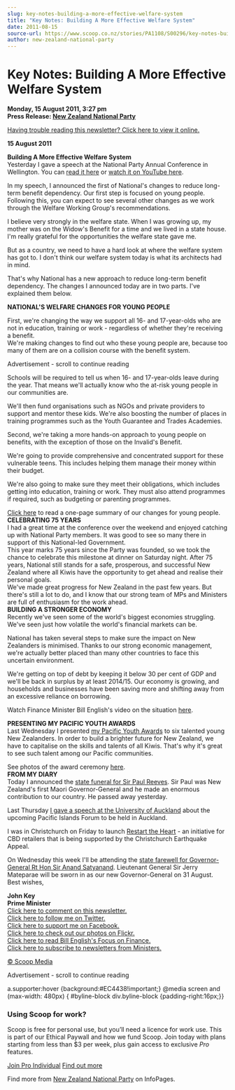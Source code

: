 ```yaml
---
slug: key-notes-building-a-more-effective-welfare-system
title: "Key Notes: Building A More Effective Welfare System"
date: 2011-08-15
source-url: https://www.scoop.co.nz/stories/PA1108/S00296/key-notes-building-a-more-effective-welfare-system.htm
author: new-zealand-national-party
---
```

Key Notes: Building A More Effective Welfare System
===================================================

**Monday, 15 August 2011, 3:27 pm**  
**Press Release: [New Zealand National Party](https://info.scoop.co.nz/New_Zealand_National_Party)**

[Having trouble reading this newsletter? Click here to view it online.](http://www.vadmin.co.nz/vadmin/emstracking/131-16702.link)

  
**15 August 2011**

**Building A More Effective Welfare System**  
Yesterday I gave a speech at the National Party Annual Conference in Wellington. You can [read it here](http://www.vadmin.co.nz/vadmin/emstracking/131-16705.link) or [watch it on YouTube here](http://www.vadmin.co.nz/vadmin/emstracking/131-16704.link).

In my speech, I announced the first of National's changes to reduce long-term benefit dependency. Our first step is focused on young people. Following this, you can expect to see several other changes as we work through the Welfare Working Group's recommendations.

I believe very strongly in the welfare state. When I was growing up, my mother was on the Widow's Benefit for a time and we lived in a state house. I'm really grateful for the opportunities the welfare state gave me.

But as a country, we need to have a hard look at where the welfare system has got to. I don't think our welfare system today is what its architects had in mind.

That's why National has a new approach to reduce long-term benefit dependency. The changes I announced today are in two parts. I've explained them below.

**NATIONAL'S WELFARE CHANGES FOR YOUNG PEOPLE**

First, we're changing the way we support all 16- and 17-year-olds who are not in education, training or work - regardless of whether they're receiving a benefit.  
We're making changes to find out who these young people are, because too many of them are on a collision course with the benefit system.

Advertisement - scroll to continue reading





Schools will be required to tell us when 16- and 17-year-olds leave during the year. That means we'll actually know who the at-risk young people in our communities are.

We'll then fund organisations such as NGOs and private providers to support and mentor these kids. We're also boosting the number of places in training programmes such as the Youth Guarantee and Trades Academies.

Second, we're taking a more hands-on approach to young people on benefits, with the exception of those on the Invalid's Benefit.

We're going to provide comprehensive and concentrated support for these vulnerable teens. This includes helping them manage their money within their budget.

We're also going to make sure they meet their obligations, which includes getting into education, training or work. They must also attend programmes if required, such as budgeting or parenting programmes.

[Click here](http://www.vadmin.co.nz/vadmin/emstracking/131-16706.link) to read a one-page summary of our changes for young people.  
**CELEBRATING 75 YEARS**  
I had a great time at the conference over the weekend and enjoyed catching up with National Party members. It was good to see so many there in support of this National-led Government.  
This year marks 75 years since the Party was founded, so we took the chance to celebrate this milestone at dinner on Saturday night. After 75 years, National still stands for a safe, prosperous, and successful New Zealand where all Kiwis have the opportunity to get ahead and realise their personal goals.  
We've made great progress for New Zealand in the past few years. But there's still a lot to do, and I know that our strong team of MPs and Ministers are full of enthusiasm for the work ahead.  
**BUILDING A STRONGER ECONOMY**  
Recently we've seen some of the world's biggest economies struggling. We've seen just how volatile the world's financial markets can be.

National has taken several steps to make sure the impact on New Zealanders is minimised. Thanks to our strong economic management, we're actually better placed than many other countries to face this uncertain environment.

We're getting on top of debt by keeping it below 30 per cent of GDP and we'll be back in surplus by at least 2014/15. Our economy is growing, and households and businesses have been saving more and shifting away from an excessive reliance on borrowing.

Watch Finance Minister Bill English's video on the situation [here](http://www.vadmin.co.nz/vadmin/emstracking/131-16707.link).

**PRESENTING MY PACIFIC YOUTH AWARDS**  
Last Wednesday I presented [my Pacific Youth Awards](http://www.vadmin.co.nz/vadmin/emstracking/131-16708.link) to six talented young New Zealanders. In order to build a brighter future for New Zealand, we have to capitalise on the skills and talents of all Kiwis. That's why it's great to see such talent among our Pacific communities.

See photos of the award ceremony [here](http://www.vadmin.co.nz/vadmin/emstracking/131-16709.link).  
**FROM MY DIARY**  
Today I announced the [state funeral for Sir Paul Reeves](http://www.vadmin.co.nz/vadmin/emstracking/131-16710.link). Sir Paul was New Zealand's first Maori Governor-General and he made an enormous contribution to our country. He passed away yesterday.

Last Thursday [I gave a speech at the University of Auckland](http://www.vadmin.co.nz/vadmin/emstracking/131-16711.link) about the upcoming Pacific Islands Forum to be held in Auckland.

I was in Christchurch on Friday to launch [Restart the Heart](http://www.vadmin.co.nz/vadmin/emstracking/131-16712.link) \- an initiative for CBD retailers that is being supported by the Christchurch Earthquake Appeal.

On Wednesday this week I'll be attending the [state farewell for Governor-General Rt Hon Sir Anand Satyanand](http://www.vadmin.co.nz/vadmin/emstracking/131-16713.link). Lieutenant General Sir Jerry Mateparae will be sworn in as our new Governor-General on 31 August.  
Best wishes,

**John Key  
Prime Minister**  
[Click here to comment on this newsletter.](http://www.vadmin.co.nz/vadmin/emstracking/131-16714.link)[  
Click here to follow me on Twitter.](http://www.vadmin.co.nz/vadmin/emstracking/131-16715.link)  
[Click here to support me on Facebook.](http://www.vadmin.co.nz/vadmin/emstracking/131-16716.link)  
[Click here to check out our photos on Flickr.](http://www.vadmin.co.nz/vadmin/emstracking/131-16717.link)  
[Click here to read Bill English's Focus on Finance.](http://www.vadmin.co.nz/vadmin/emstracking/131-16718.link)  
[Click here to subscribe to newsletters from Ministers.](http://www.vadmin.co.nz/vadmin/emstracking/131-16719.link)  

  

[© Scoop Media](http://www.scoop.co.nz/about/terms.html)  

Advertisement - scroll to continue reading



a.supporter:hover {background:#EC4438!important;} @media screen and (max-width: 480px) { #byline-block div.byline-block {padding-right:16px;}}

### Using Scoop for work?

Scoop is free for personal use, but you’ll need a licence for work use. This is part of our Ethical Paywall and how we fund Scoop. Join today with plans starting from less than $3 per week, plus gain access to exclusive _Pro_ features.  
  
[Join Pro Individual](https://pro.scoop.co.nz/Individual/?from=ProIn24) [Find out more](https://pro.scoop.co.nz/using-scoop-for-work/?from=ProIn24)

Find more from [New Zealand National Party](https://info.scoop.co.nz/New_Zealand_National_Party) on InfoPages.